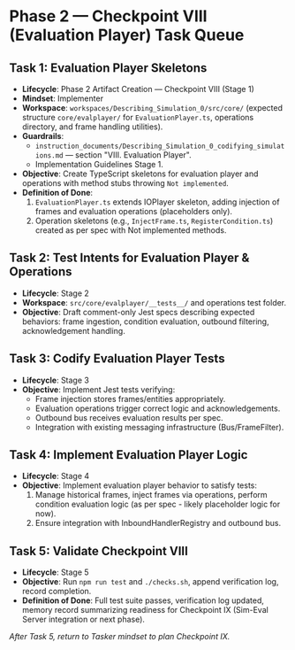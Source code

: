 # Phase 2 — Checkpoint VIII (Evaluation Player) Task Queue

## Task 1: Evaluation Player Skeletons
- **Lifecycle**: Phase 2 Artifact Creation — Checkpoint VIII (Stage 1)
- **Mindset**: Implementer
- **Workspace**: `workspaces/Describing_Simulation_0/src/core/` (expected structure `core/evalplayer/` for `EvaluationPlayer.ts`, operations directory, and frame handling utilities).
- **Guardrails**:
  - `instruction_documents/Describing_Simulation_0_codifying_simulations.md` — section "VIII. Evaluation Player".
  - Implementation Guidelines Stage 1.
- **Objective**: Create TypeScript skeletons for evaluation player and operations with method stubs throwing `Not implemented`.
- **Definition of Done**:
  1. `EvaluationPlayer.ts` extends IOPlayer skeleton, adding injection of frames and evaluation operations (placeholders only).
  2. Operation skeletons (e.g., `InjectFrame.ts`, `RegisterCondition.ts`) created as per spec with Not implemented methods.

## Task 2: Test Intents for Evaluation Player & Operations
- **Lifecycle**: Stage 2
- **Workspace**: `src/core/evalplayer/__tests__/` and operations test folder.
- **Objective**: Draft comment-only Jest specs describing expected behaviors: frame ingestion, condition evaluation, outbound filtering, acknowledgement handling.

## Task 3: Codify Evaluation Player Tests
- **Lifecycle**: Stage 3
- **Objective**: Implement Jest tests verifying:
  - Frame injection stores frames/entities appropriately.
  - Evaluation operations trigger correct logic and acknowledgements.
  - Outbound bus receives evaluation results per spec.
  - Integration with existing messaging infrastructure (Bus/FrameFilter).

## Task 4: Implement Evaluation Player Logic
- **Lifecycle**: Stage 4
- **Objective**: Implement evaluation player behavior to satisfy tests:
  1. Manage historical frames, inject frames via operations, perform condition evaluation logic (as per spec - likely placeholder logic for now).
  2. Ensure integration with InboundHandlerRegistry and outbound bus.

## Task 5: Validate Checkpoint VIII
- **Lifecycle**: Stage 5
- **Objective**: Run `npm run test` and `./checks.sh`, append verification log, record completion.
- **Definition of Done**: Full test suite passes, verification log updated, memory record summarizing readiness for Checkpoint IX (Sim-Eval Server integration or next phase).

*After Task 5, return to Tasker mindset to plan Checkpoint IX.*
